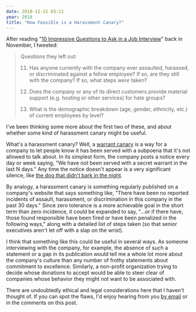 ```yaml
---
date: 2018-12-31 03:11
year: 2018
title: "How Feasible is a Harassment Canary?"
---
```


After reading "[10 Impressive Questions to Ask in a Job Interview](https://www.thecut.com/article/questions-to-ask-in-a-job-interview.html)"
back in November,
I tweeted:

> Questions they left out:
> 
> 11. Has anyone currently with the company ever assaulted, harassed, or discriminated against a fellow employee?
> If so, are they still with the company? If so, what steps *were* taken?
>
> 12. Does the company or any of its direct customers provide material support (e.g. hosting or other services) for hate groups?
>
> 13. What is the demographic breakdown (age, gender, ethnicity, etc.) of current employees by level?

I've been thinking some more about the first two of these,
and about whether some kind of harassment canary might be useful.

What's a harassment canary?
Well, a [warrant canary](https://en.wikipedia.org/wiki/Warrant_canary)
is a way for a company to let people know it has been served with a subpoena
that it's not allowed to talk about.
In its simplest form,
the company posts a notice every day or week saying,
"We have *not* been served with a secret warrant in the last N days."
Any time the notice doesn't appear is a very significant silence,
like [the dog that didn't bark in the night](https://en.wikipedia.org/wiki/The_Adventure_of_Silver_Blaze).

By analogy,
a harassment canary is something regularly published on a company's website that says something like,
"There have been no reported incidents of assault, harassment, or discrimination in this company in the past 30 days."
Since zero tolerance is a more achievable goal in the short term than zero incidence,
it could be expanded to say,
"...or if there have, those found responsible have been fired
or have been penalized in the following ways,"
along with a detailed list of steps taken
(so that senior executives aren't let off with a slap on the wrist).

I think that something like this could be useful in several ways.
As someone interviewing with the company,
for example,
the absence of such a statement
or a gap in its publication
would tell me a whole lot more about the company's culture
than any number of frothy statements about commitment to excellence.
Similarly,
a non-profit organization trying to decide whose donations to accept
would be able to steer clear of companies whose behavior they might not want to be associated with.

There are undoubtedly ethical and legal considerations here that I haven't thought of.
If you can spot the flaws,
I'd enjoy hearing from you [by email](mailto:gvwilson@third-bit.com)
or in the comments on this post.
